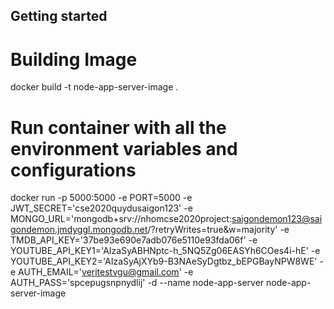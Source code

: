 ## Getting started
# Building Image
docker build -t node-app-server-image .
# Run container with all the environment variables and configurations
docker run -p 5000:5000 -e PORT=5000 -e JWT_SECRET='cse2020quydusaigon123' -e MONGO_URL='mongodb+srv://nhomcse2020project:saigondemon123@saigondemon.jmdyggl.mongodb.net/?retryWrites=true&w=majority' -e TMDB_API_KEY='37be93e690e7adb076e5110e93fda06f' -e YOUTUBE_API_KEY1='AIzaSyABHNptc-h_5NQ5Zg06EASYh6COes4i-hE' -e YOUTUBE_API_KEY2='AIzaSyAjXYb9-B3NAeSyDgtbz_bEPGBayNPW8WE' -e AUTH_EMAIL='veritestvgu@gmail.com' -e AUTH_PASS='spcepugsnpnydlij' -d --name node-app-server node-app-server-image
